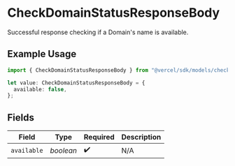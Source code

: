 # CheckDomainStatusResponseBody

Successful response checking if a Domain's name is available.

## Example Usage

```typescript
import { CheckDomainStatusResponseBody } from "@vercel/sdk/models/checkdomainstatusop.js";

let value: CheckDomainStatusResponseBody = {
  available: false,
};
```

## Fields

| Field              | Type               | Required           | Description        |
| ------------------ | ------------------ | ------------------ | ------------------ |
| `available`        | *boolean*          | :heavy_check_mark: | N/A                |